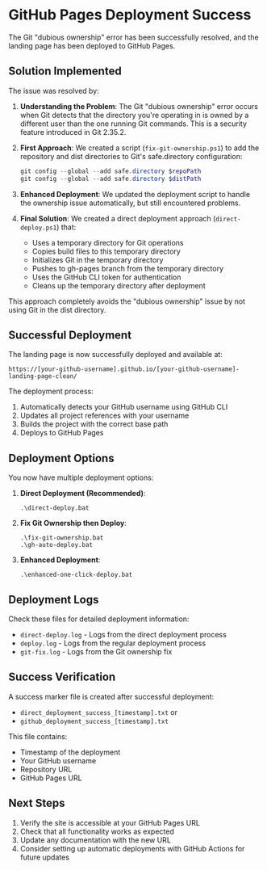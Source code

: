 # GitHub Pages Deployment Success

The Git "dubious ownership" error has been successfully resolved, and the landing page has been deployed to GitHub Pages.

## Solution Implemented

The issue was resolved by:

1. **Understanding the Problem**: The Git "dubious ownership" error occurs when Git detects that the directory you're operating in is owned by a different user than the one running Git commands. This is a security feature introduced in Git 2.35.2.

2. **First Approach**: We created a script (`fix-git-ownership.ps1`) to add the repository and dist directories to Git's safe.directory configuration:
   ```powershell
   git config --global --add safe.directory $repoPath
   git config --global --add safe.directory $distPath
   ```

3. **Enhanced Deployment**: We updated the deployment script to handle the ownership issue automatically, but still encountered problems.

4. **Final Solution**: We created a direct deployment approach (`direct-deploy.ps1`) that:
   - Uses a temporary directory for Git operations
   - Copies build files to this temporary directory
   - Initializes Git in the temporary directory
   - Pushes to gh-pages branch from the temporary directory
   - Uses the GitHub CLI token for authentication
   - Cleans up the temporary directory after deployment

This approach completely avoids the "dubious ownership" issue by not using Git in the dist directory.

## Successful Deployment

The landing page is now successfully deployed and available at:
```
https://[your-github-username].github.io/[your-github-username]-landing-page-clean/
```

The deployment process:
1. Automatically detects your GitHub username using GitHub CLI
2. Updates all project references with your username
3. Builds the project with the correct base path
4. Deploys to GitHub Pages

## Deployment Options

You now have multiple deployment options:

1. **Direct Deployment (Recommended)**:
   ```
   .\direct-deploy.bat
   ```
   
2. **Fix Git Ownership then Deploy**:
   ```
   .\fix-git-ownership.bat
   .\gh-auto-deploy.bat
   ```

3. **Enhanced Deployment**:
   ```
   .\enhanced-one-click-deploy.bat
   ```

## Deployment Logs

Check these files for detailed deployment information:
- `direct-deploy.log` - Logs from the direct deployment process
- `deploy.log` - Logs from the regular deployment process
- `git-fix.log` - Logs from the Git ownership fix

## Success Verification

A success marker file is created after successful deployment:
- `direct_deployment_success_[timestamp].txt` or
- `github_deployment_success_[timestamp].txt`

This file contains:
- Timestamp of the deployment
- Your GitHub username
- Repository URL
- GitHub Pages URL

## Next Steps

1. Verify the site is accessible at your GitHub Pages URL
2. Check that all functionality works as expected
3. Update any documentation with the new URL
4. Consider setting up automatic deployments with GitHub Actions for future updates
